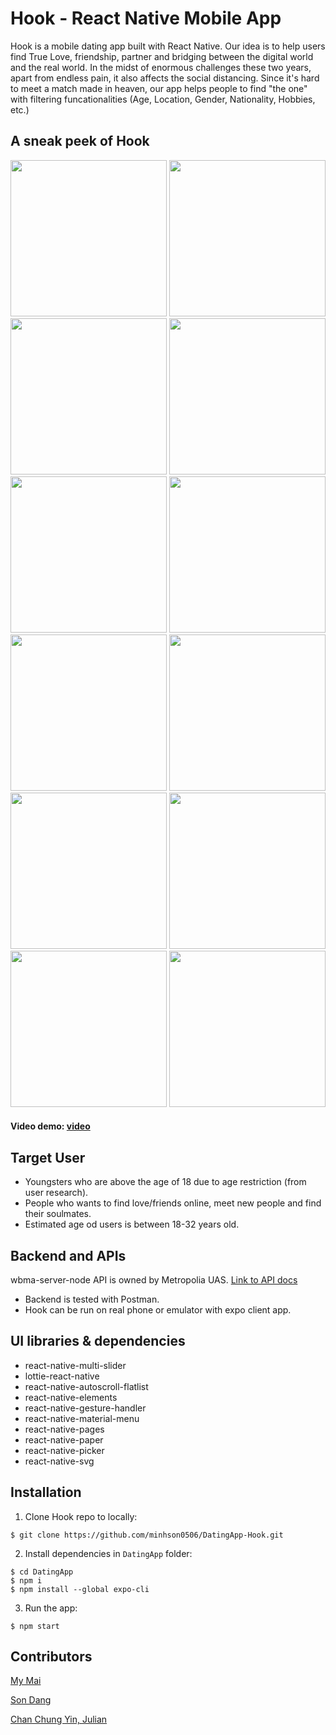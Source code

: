 # Hook - React Native Mobile App
Hook is a mobile dating app built with React Native. Our idea is to help users find True Love, friendship, partner and bridging between the digital world and the real world. In the midst of enormous challenges these two years, apart from endless pain, it also affects the social distancing. Since it's hard to meet a match made in heaven, our app helps people to find "the one" with filtering funcationalities (Age, Location, Gender, Nationality, Hobbies, etc.)

## A sneak peek of Hook
<img src="https://user-images.githubusercontent.com/70948419/157508663-1d0b4250-9a8c-43bb-84c2-0c94640101d8.PNG" width="250"> <img src="https://user-images.githubusercontent.com/70948419/157509109-66cb74ae-1133-4761-9c29-8e412199b5c6.PNG" width="250"> <img src="https://user-images.githubusercontent.com/70948419/157509409-89033b19-668b-4841-bf92-921b6acf61cf.PNG" width="250"> <img src="https://user-images.githubusercontent.com/70948419/157509456-9c5ad8ce-ab03-4115-8fe5-25d54de39eba.PNG" width="250"> <img src="https://user-images.githubusercontent.com/70948419/157511248-5e899e73-cd41-47c4-bca0-c36a22bf5ea0.PNG" width="250"> <img src="https://user-images.githubusercontent.com/70948419/157509683-a5da40c9-4acd-4be7-b227-83fe5ad54d04.PNG" width="250"> <img src="https://user-images.githubusercontent.com/70948419/157509690-ca5f9512-885b-4533-a1c5-d8399943525a.PNG" width="250"> <img src="https://user-images.githubusercontent.com/70948419/157509721-645f1e6b-ff5b-4a94-a370-9f5aa4f48b9d.PNG" width="250">  <img src="https://user-images.githubusercontent.com/70948419/157510101-ac93fab7-13c9-4caa-990e-a0a7ea4a1eac.PNG" width="250"> <img src="https://user-images.githubusercontent.com/70948419/157510405-98d6efea-3f96-4a62-98ad-7355afdbff71.PNG" width="250"> <img src="https://user-images.githubusercontent.com/70948419/157510713-aec2489f-19f7-4f71-a8aa-641ac5d72499.PNG" width="250"> <img src="https://user-images.githubusercontent.com/70948419/157510090-dcb9c2df-c210-4433-88e5-79bf864b6542.PNG" width="250">  
<!-- <img src="" width="250"> -->

#### Video demo: [video](https://drive.google.com/file/d/1B0wMoaYPX6kn6MfuARLsUR7ufDsqduAH/view?usp=sharing)

## Target User
- Youngsters who are above the age of 18 due to age restriction (from user research).
- People who wants to find love/friends online, meet new people and find their soulmates.
- Estimated age od users is between 18-32 years old.

## Backend and APIs
wbma-server-node API is owned by Metropolia UAS. [Link to API docs](https://media.mw.metropolia.fi/wbma/docs/#api-Media-GetSpecificUserMediaFiles)
- Backend is tested with Postman.
- Hook can be run on real phone or emulator with expo client app.

## UI libraries & dependencies
- react-native-multi-slider
- lottie-react-native
- react-native-autoscroll-flatlist
- react-native-elements
- react-native-gesture-handler
- react-native-material-menu
- react-native-pages
- react-native-paper
- react-native-picker
- react-native-svg
    
## Installation
1. Clone Hook repo to locally:
```
$ git clone https://github.com/minhson0506/DatingApp-Hook.git
```
2. Install dependencies in `DatingApp` folder:
```
$ cd DatingApp
$ npm i
$ npm install --global expo-cli
```
3. Run the app:
```
$ npm start
```

## Contributors
[My Mai](https://github.com/thuymymai)

[Son Dang](https://github.com/minhson0506)

[Chan Chung Yin, Julian](https://github.com/JulianCCY)
